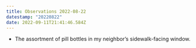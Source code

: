 ```yaml
---
title: Observations 2022-08-22
datestamp: "20220822"
date: 2022-09-11T21:41:46.584Z
---
```

- The assortment of pill bottles in my neighbor’s sidewalk-facing window.